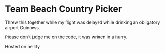 # Team Beach Country Picker

Threw this together while my flight was delayed while drinking an obligatory airport Guinness.

Please don't judge me on the code, it was written in a hurry.

Hosted on netlify